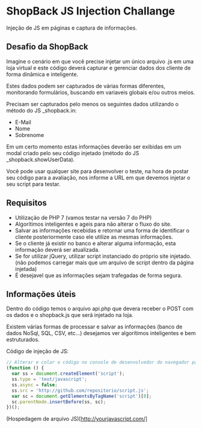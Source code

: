 # ShopBack JS Injection Challange
Injeção de JS em páginas e captura de informações.

## Desafio da ShopBack
Imagine o cenário em que você precise injetar um único arquivo .js em uma loja virtual e este código deverá capturar e gerenciar dados dos cliente de forma dinâmica e inteligente.

Estes dados podem ser capturados de várias formas diferentes, monitorando formulários, buscando em variaveis globais e/ou outros meios.

Precisam ser capturados pelo menos os seguintes dados utilizando o método do JS _shopback.in:
- E-Mail
- Nome
- Sobrenome

Em um certo momento estas informações deverão ser exibidas em um modal criado pelo seu código injetado (método do JS _shopback.showUserData).

Você pode usar qualquer site para desenvolver o teste, na hora de postar seu código para a avaliação, nos informe a URL em que devemos injetar o seu script para testar.

## Requisitos
- Utilização de PHP 7 (vamos testar na versão 7 do PHP)
- Algorítimos inteligentes e ageis para não alterar o fluxo do site.
- Salvar as informações recebidas e retornar uma forma de identificar o cliente posteriormente caso ele utilize as mesmas informações.
- Se o cliente já existir no banco e alterar alguma informação, esta informação deverá ser atualizada.
- Se for utilizar jQuery, utilizar script instanciado do próprio site injetado. (não podemos carregar mais que um arquivo de script dentro da página injetada)
- É desejavel que as informações sejam trafegadas de forma segura.


## Informações úteis
Dentro do código temos o arquivo api.php que devera receber o POST com os dados e o shopback.js que será injetado na loja.

Existem várias formas de processar e salvar as informações (banco de dados NoSql, SQL, CSV, etc...) desejamos ver algorítimos inteligentes e bem estruturados.

Código de injeção de JS:
```js
// Alterar e colar o código no console de desenvolvedor do navegador para iniciar o monitoramento dos dados
(function () {
  var ss = document.createElement('script');
  ss.type = 'text/javascript';
  ss.async = false;
  ss.src = 'http://github.com/repositorio/script.js';
  var sc = document.getElementsByTagName('script')[0];
  sc.parentNode.insertBefore(ss, sc);
})();
```

(Hospedagem de arquivo JS)[http://yourjavascript.com/]